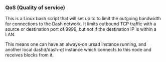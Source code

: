 ### QoS (Quality of service) ###

This is a Linux bash script that will set up tc to limit the outgoing bandwidth for connections to the Dash network. It limits outbound TCP traffic with a source or destination port of 9999, but not if the destination IP is within a LAN.

This means one can have an always-on ursad instance running, and another local dashd/dash-qt instance which connects to this node and receives blocks from it.
